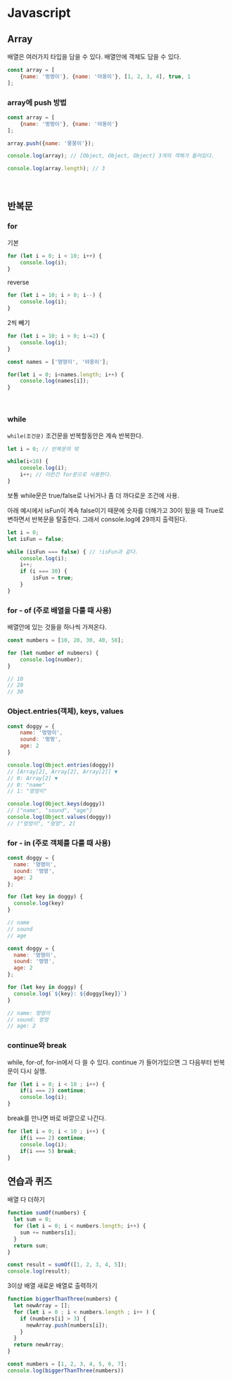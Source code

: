 # Javascript

## Array
배열은 여러가지 타입을 담을 수 있다.
배열안에 객체도 담을 수 있다.

```js
const array = [
    {name: '멍멍이'}, {name: '야옹이'}, [1, 2, 3, 4], true, 1
];
```

### array에 push 방법
```js
const array = [
    {name: '멍멍이'}, {name: '야옹이'}
];

array.push({name: '뭉뭉이'});

console.log(array); // [Object, Object, Object] 3개의 객체가 들어있다.

console.log(array.length); // 3
```

<br>



## 반복문
### for
기본
```js
for (let i = 0; i < 10; i++) {
    console.log(i);
}
```

reverse
```js
for (let i = 10; i > 0; i--) {
    console.log(i);
}
```

2씩 빼기
```js
for (let i = 10; i > 0; i-=2) {
    console.log(i);
}
```

```js
const names = ['멍멍이', '야옹이'];

for(let i = 0; i<names.length; i++) {
    console.log(names[i]);
}

```

<br>

### while
`while(조건문)`
조건문을 반복할동안은 계속 반복한다.

```js
let i = 0; // 반복문의 밖

while(i<10) {
    console.log(i);
    i++; // 이런건 for문으로 사용한다.
}
```

보통 while문은 true/false로 나뉘거나 좀 더 까다로운 조건에 사용.

아래 예시에서 isFun이 계속 false이기 때문에 숫자를 더해가고 30이 됬을 때 True로 변하면서 반복문을 탈출한다. 그래서 console.log에 29까지 출력된다.

```js
let i = 0;
let isFun = false;

while (isFun === false) { // !isFun과 같다.
    console.log(i);
    i++;
    if (i === 30) {
        isFun = true;
    }
}
```

### for - of (주로 배열을 다룰 때 사용)

배열안에 있는 것들을 하나씩 가져온다.

```js
const numbers = [10, 20, 30, 40, 50];

for (let number of nubmers) {
    console.log(number);
}

// 10
// 20
// 30
```

### Object.entries(객체), keys, values

```js
const doggy = {
    name: '멍멍이',
    sound: '멍멍',
    age: 2
}

console.log(Object.entries(doggy))
// [Array[2], Array[2], Array[2]] ▼
// 0: Array[2] ▼
// 0: "name"
// 1: "멍멍이"

console.log(Object.keys(doggy))
// ["name", "sound", "age"]
console.log(Object.values(doggy))
// ["멍멍이", "멍멍", 2]
```

### for - in (주로 객체를 다룰 때 사용)

```js
const doggy = {
  name: '멍멍이',
  sound: '멍멍',
  age: 2
};

for (let key in doggy) {
  console.log(key)
}

// name
// sound
// age
```

```js
const doggy = {
  name: '멍멍이',
  sound: '멍멍',
  age: 2
};

for (let key in doggy) {
  console.log(`${key}: ${doggy[key]}`)
}

// name: 멍멍이
// sound: 멍멍
// age: 2
```

### continue와 break
while, for-of, for-in에서 다 쓸 수 있다.
continue 가 들어가있으면 그 다음부터 반복문이 다시 실행.
```js
for (let i = 0; i < 10 ; i++) {
    if(i === 2) continue;
    console.log(i);
}
```

break를 만나면 바로 바깥으로 나간다.
```js
for (let i = 0; i < 10 ; i++) {
    if(i === 2) continue;
    console.log(i);
    if(i === 5) break;
}
```

## 연습과 퀴즈
배열 다 더하기
```js
function sumOf(numbers) {
  let sum = 0;
  for (let i = 0; i < numbers.length; i++) {
    sum += numbers[i];
  }
  return sum;
}

const result = sumOf([1, 2, 3, 4, 5]);
console.log(result);
```

3이상 배열 새로운 배열로 출력하기
```js
function biggerThanThree(numbers) {
  let newArray = [];
  for (let i = 0 ; i < numbers.length ; i++ ) {
    if (numbers[i] > 3) {
      newArray.push(numbers[i]);
    }
  }
  return newArray;
}

const numbers = [1, 2, 3, 4, 5, 6, 7];
console.log(biggerThanThree(numbers))
```